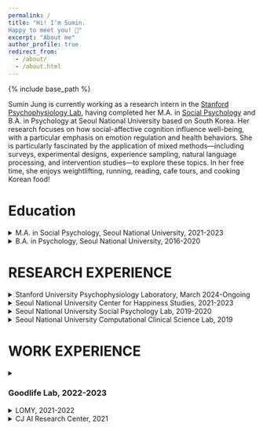 ```yaml
---
permalink: /
title: "Hi! I'm Sumin. 
Happy to meet you! 🤗"
excerpt: "About me"
author_profile: true
redirect_from: 
  - /about/
  - /about.html
---
```

{% include base_path %}


Sumin Jung is currently working as a research intern in the [Stanford Psychophysiology Lab](https://spl.stanford.edu/), having completed her M.A. in [Social Psychology](http://snusocialpsy.com/) and B.A. in Psychology at Seoul National University based on South Korea. Her research focuses on how social-affective cognition influence well-being, with a particular emphasis on emotion regulation and health behaviors. She is particularly fascinated by the application of mixed methods—including surveys, experimental designs, experience sampling, natural language processing, and intervention studies—to explore these topics. In her free time, she enjoys weightlifting, running, reading, cafe tours, and cooking Korean food!
  

  
# Education
  
<details>
<summary>M.A. in Social Psychology, Seoul National University, 2021-2023</summary>
<div markdown="1">       

* **Thesis**: Why Do Happy People Exercise More? The Roles of Beliefs in the Psychosocial Benefits of Exercise.

</div>
</details>


<details>
<summary>B.A. in Psychology, Seoul National University, 2016-2020</summary>
<div markdown="1">       

* Summa cum laude
* Minor in Brain-Mind-Behavior

</div>
</details>



# RESEARCH EXPERIENCE
  
<details>
<summary>Stanford University Psychophysiology Laboratory, March 2024-Ongoing</summary>
<div markdown="1">       

* Director: Dr. James Gross
* Research Assistant
* Co-authored two research papers (Mentor: Dr. Sylvia Kreibig)
* Drafted and revised manuscripts and developed hypotheses
* Engaged in a thorough literature review and coding for meta-analysis
* actively participated in lab meetings and 1:1 meetings every week.

</div>
</details>


<details>
<summary>Seoul National University Center for Happiness Studies, 2021-2023</summary>
<div markdown="1">       

* Director: Dr. Incheol Choi
* Graduate Research Assistant
* Co-authored two research projects (Mentor: Dr. Mina Jyung) 
* Contributed to the co-authorship of annual happiness reports 
* Conducted statistical analysis on longitudinal happiness data (7 time points) and private companies’ longitudinal data (sample size: 1-2M per year) using R and SPSS 
* Engaged in researching and developing the organizational happiness report.

</div>
</details>



<details>
<summary>Seoul National University Social Psychology Lab, 2019-2020</summary>
<div markdown="1">       

* Director: Dr. Incheol Choi
* Undergraduate Research Assistant
* Assisted in conducting lab experiments 
* Offered feedback on working papers
* Organized references during paper reviews
* Actively engaged in all lab reviews and weekly meetings.

</div>
</details>



<details>
<summary>Seoul National University Computational Clinical Science Lab, 2019</summary>
<div markdown="1">       

* Director: Dr. Woo-Young Ahn
* Undergraduate Research Assistant
* Actively assisted in the fMRI data collection process 
* Wrote bachelor’s thesis using behavioral and fMRI data from the National Institutes of Health’s Adolescent Brain
Cognitive Development dataset using R and Python 
* Provided feedback on working papers
* Energetically participated in weekly meetings.

</div>
</details>
  


# WORK EXPERIENCE

<details>
<summary><h3>Goodlife Lab, 2022-2023</h3></summary>
<div markdown="1">       

* Researcher & Product Manager
* Developed a web-based well-being index assessment, personalized feedback, and wellness interventions 
* Actively engaged in corporate strategy and co-authored an IR document in healthcare industry 
* Conducted consumer interviews and client coordination.

</div>
</details>

<details>
<summary> LOMY, 2021-2022 </summary>
<div markdown="1">       

* CEO, Front-end developer
* Curated context-specific coping strategies for parents to reduce parent-child conflicts
* Engaged in JavaScript-based front-end development for an app prototype
* Acquired startup award and $44,800 in funding ($40000, Korea Institute of Startup and Entrepreneurship Development; $4800, SNU Haedong Junior Startup Program).

</div>
</details>

<details>
<summary> CJ AI Research Center, 2021 </summary>
<div markdown="1">       

* Research Intern
* Performed statistical analysis on commerce data using MySQL and Python 
* Assisted in preprocessing raw shopping review data
* Researched and designed supportive virtual human and depression remedy chatbot.

</div>
</details>

  